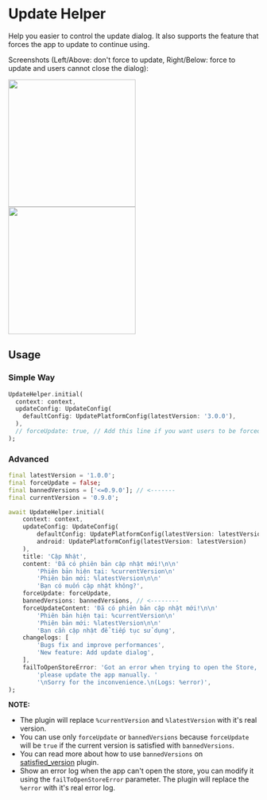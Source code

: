 # Update Helper

Help you easier to control the update dialog. It also supports the feature that forces the app to update to continue using.

Screenshots (Left/Above: don't force to update, Right/Below: force to update and users cannot close the dialog):

<img src="https://raw.githubusercontent.com/vursin/update_helper/main/images/noforce.png" width="256"/>
<img src="https://raw.githubusercontent.com/vursin/update_helper/main/images/force.png" width="256"/>

## Usage

### Simple Way

``` dart
UpdateHelper.initial(
  context: context,
  updateConfig: UpdateConfig(
    defaultConfig: UpdatePlatformConfig(latestVersion: '3.0.0'),
  ),
  // forceUpdate: true, // Add this line if you want users to be forced to update
);
```

### Advanced

``` dart
final latestVersion = '1.0.0';
final forceUpdate = false;
final bannedVersions = ['<=0.9.0']; // <-------
final currentVersion = '0.9.0';

await UpdateHelper.initial(
    context: context,
    updateConfig: UpdateConfig(
        defaultConfig: UpdatePlatformConfig(latestVersion: latestVersion),
        android: UpdatePlatformConfig(latestVersion: latestVersion)
    ),
    title: 'Cập Nhật',
    content: 'Đã có phiên bản cập nhật mới!\n\n'
        'Phiên bản hiện tại: %currentVersion\n'
        'Phiên bản mới: %latestVersion\n\n'
        'Bạn có muốn cập nhật không?',
    forceUpdate: forceUpdate,
    bannedVersions: bannedVersions, // <--------
    forceUpdateContent: 'Đã có phiên bản cập nhật mới!\n\n'
        'Phiên bản hiện tại: %currentVersion\n'
        'Phiên bản mới: %latestVersion\n\n'
        'Bạn cần cập nhật để tiếp tục sử dụng',
    changelogs: [
        'Bugs fix and improve performances',
        'New feature: Add update dialog',
    ],
    failToOpenStoreError: 'Got an error when trying to open the Store, '
        'please update the app manually. '
        '\nSorry for the inconvenience.\n(Logs: %error)',
);
```

**NOTE:**

- The plugin will replace `%currentVersion` and `%latestVersion` with it's real version.
- You can use only `forceUpdate` or `bannedVersions` because `forceUpdate` will be `true` if the current version is satisfied with `bannedVersions`.
- You can read more about how to use `bannedVersions` on [satisfied_version](https://pub.dev/packages/satisfied_version) plugin.
- Show an error log when the app can't open the store, you can modify it using the `failToOpenStoreError` parameter. The plugin will replace the `%error` with it's real error log.
